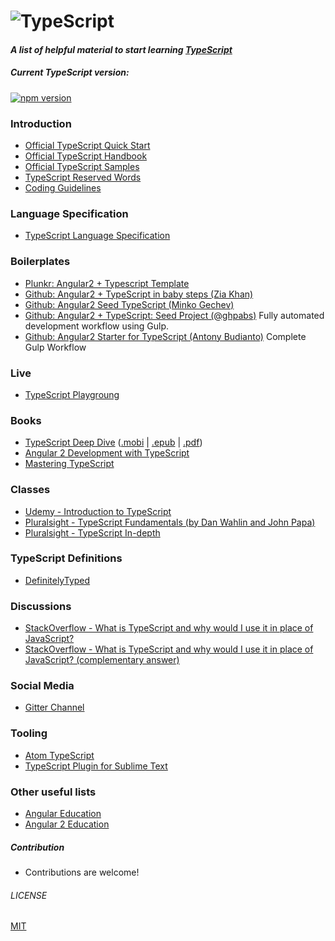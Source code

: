 # ![TypeScript](https://cdn.rawgit.com/Microsoft/TypeScript/master/doc/logo.svg)

#### *A list of helpful material to start learning [TypeScript](http://www.typescriptlang.org/)*

##### Current TypeScript version:
[![npm version](https://badge.fury.io/js/typescript.svg)](http://badge.fury.io/js/typescript)

### Introduction
* [Official TypeScript Quick Start](http://www.typescriptlang.org/Tutorial)
* [Official TypeScript Handbook](http://www.typescriptlang.org/Handbook)
* [Official TypeScript Samples](https://github.com/Microsoft/TypeScriptSamples)
* [TypeScript Reserved Words](https://github.com/Microsoft/TypeScript/blob/11f2216dc639d7661214b5bdf99f5fc4f03a5785/doc/spec.md#221-reserved-words)
* [Coding Guidelines](https://github.com/Microsoft/TypeScript/wiki/Coding-guidelines)

### Language Specification
* [TypeScript Language Specification](https://github.com/Microsoft/TypeScript/blob/master/doc/spec.md)

### Boilerplates
* [Plunkr: Angular2 + Typescript Template](http://plnkr.co/edit/gzRRa8)
* [Github: Angular2 + TypeScript in baby steps (Zia Khan)](https://github.com/panacloud/learn-angular2)
* [Github: Angular2 Seed TypeScript (Minko Gechev)](https://github.com/mgechev/angular2-seed)
* [Github: Angular2 + TypeScript: Seed Project (@ghpabs)](https://github.com/ghpabs/angular2-seed-project) Fully automated development workflow using Gulp.
* [Github: Angular2 Starter for TypeScript (Antony Budianto)](https://github.com/antonybudianto/angular2-starter) Complete Gulp Workflow

### Live
* [TypeScript Playgroung](http://www.typescriptlang.org/Playground)

### Books
* [TypeScript Deep Dive](http://basarat.gitbooks.io/typescript/) ([.mobi](https://www.gitbook.com/download/mobi/book/basarat/typescript) | [.epub](https://www.gitbook.com/download/epub/book/basarat/typescript) | [.pdf](https://www.gitbook.com/download/pdf/book/basarat/typescript))
* [Angular 2 Development with TypeScript](https://www.manning.com/books/angular-2-development-with-typescript)
* [Mastering TypeScript](https://www.packtpub.com/web-development/mastering-typescript)

### Classes
* [Udemy - Introduction to TypeScript](https://www.udemy.com/typescript/)
* [Pluralsight - TypeScript Fundamentals (by Dan Wahlin and John Papa)](https://www.pluralsight.com/courses/typescript)
* [Pluralsight - TypeScript In-depth](https://www.pluralsight.com/courses/typescript-in-depth)

### TypeScript Definitions
* [DefinitelyTyped](http://definitelytyped.org/tsd/)

### Discussions
* [StackOverflow - What is TypeScript and why would I use it in place of JavaScript?](http://stackoverflow.com/questions/12694530/what-is-typescript-and-why-would-i-use-it-in-place-of-javascript/12694578#12694578)
* [StackOverflow - What is TypeScript and why would I use it in place of JavaScript? (complementary answer)](http://stackoverflow.com/questions/12694530/what-is-typescript-and-why-would-i-use-it-in-place-of-javascript/35048303#35048303)

### Social Media
* [Gitter Channel](https://gitter.im/Microsoft/TypeScript)

### Tooling
* [Atom TypeScript](https://github.com/TypeStrong/atom-typescript)
* [TypeScript Plugin for Sublime Text](https://github.com/Microsoft/TypeScript-Sublime-Plugin)

### Other useful lists
* [Angular Education](https://github.com/timjacobi/angular-education)
* [Angular 2 Education ](https://github.com/timjacobi/angular2-education)

##### Contribution
* Contributions are welcome!

###### LICENSE
[MIT](LICENSE)
